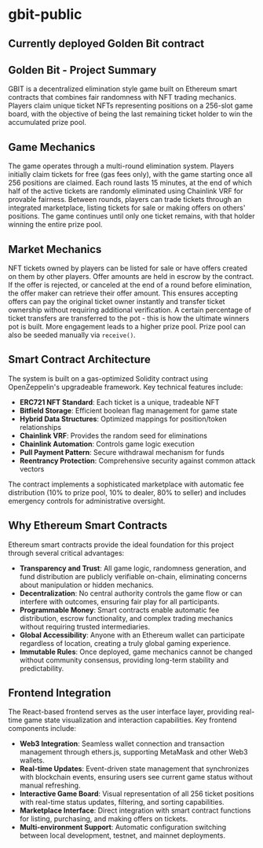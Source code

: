 # gbit-public
Currently deployed Golden Bit contract
---

## Golden Bit - Project Summary

GBIT is a decentralized elimination style game built on Ethereum smart contracts that combines fair randomness with NFT trading mechanics. Players claim unique ticket NFTs representing positions on a 256-slot game board, with the objective of being the last remaining ticket holder to win the accumulated prize pool.

## Game Mechanics

The game operates through a multi-round elimination system. Players initially claim tickets for free (gas fees only), with the game starting once all 256 positions are claimed. Each round lasts 15 minutes, at the end of which half of the active tickets are randomly eliminated using Chainlink VRF for provable fairness. Between rounds, players can trade tickets through an integrated marketplace, listing tickets for sale or making offers on others' positions. The game continues until only one ticket remains, with that holder winning the entire prize pool.

## Market Mechanics

NFT tickets owned by players can be listed for sale or have offers created on them by other players. Offer amounts are held in escrow by the contract. If the offer is rejected, or canceled at the end of a round before elimination, the offer maker can retrieve their offer amount. This ensures accepting offers can pay the original ticket owner instantly and transfer ticket ownership without requiring additional verification. A certain percentage of ticket transfers are transferred to the pot - this is how the ultimate winners pot is built. More engagement leads to a higher prize pool. Prize pool can also be seeded manually via `receive()`.

## Smart Contract Architecture

The system is built on a gas-optimized Solidity contract using OpenZeppelin's upgradeable framework. Key technical features include:

- **ERC721 NFT Standard**: Each ticket is a unique, tradeable NFT
- **Bitfield Storage**: Efficient boolean flag management for game state
- **Hybrid Data Structures**: Optimized mappings for position/token relationships
- **Chainlink VRF**: Provides the random seed for eliminations
- **Chainlink Automation**: Controls game logic execution
- **Pull Payment Pattern**: Secure withdrawal mechanism for funds
- **Reentrancy Protection**: Comprehensive security against common attack vectors

The contract implements a sophisticated marketplace with automatic fee distribution (10% to prize pool, 10% to dealer, 80% to seller) and includes emergency controls for administrative oversight.

## Why Ethereum Smart Contracts

Ethereum smart contracts provide the ideal foundation for this project through several critical advantages:

- **Transparency and Trust**: All game logic, randomness generation, and fund distribution are publicly verifiable on-chain, eliminating concerns about manipulation or hidden mechanics.
- **Decentralization**: No central authority controls the game flow or can interfere with outcomes, ensuring fair play for all participants.
- **Programmable Money**: Smart contracts enable automatic fee distribution, escrow functionality, and complex trading mechanics without requiring trusted intermediaries.
- **Global Accessibility**: Anyone with an Ethereum wallet can participate regardless of location, creating a truly global gaming experience.
- **Immutable Rules**: Once deployed, game mechanics cannot be changed without community consensus, providing long-term stability and predictability.

## Frontend Integration

The React-based frontend serves as the user interface layer, providing real-time game state visualization and interaction capabilities. Key frontend components include:

- **Web3 Integration**: Seamless wallet connection and transaction management through ethers.js, supporting MetaMask and other Web3 wallets.
- **Real-time Updates**: Event-driven state management that synchronizes with blockchain events, ensuring users see current game status without manual refreshing.
- **Interactive Game Board**: Visual representation of all 256 ticket positions with real-time status updates, filtering, and sorting capabilities.
- **Marketplace Interface**: Direct integration with smart contract functions for listing, purchasing, and making offers on tickets.
- **Multi-environment Support**: Automatic configuration switching between local development, testnet, and mainnet deployments.

